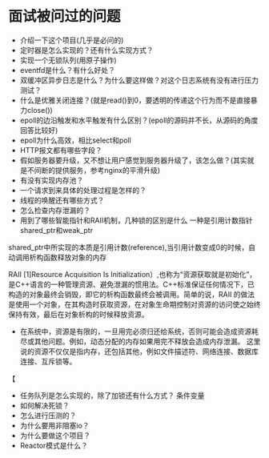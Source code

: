 # 面试被问过的问题

* 介绍一下这个项目(几乎是必问的)
* 定时器是怎么实现的？还有什么实现方式？
* 实现一个无锁队列(用原子操作)
* eventfd是什么？有什么好处？
* 双缓冲区异步日志是什么？为什么要这样做？对这个日志系统有没有进行压力测试？
* 什么是优雅关闭连接？(就是read()到0，要透明的传递这个行为而不是直接暴力close())
* epoll的边沿触发和水平触发有什么区别？(epoll的源码并不长，从源码的角度回答比较好)
* epoll为什么高效，相比select和poll
* HTTP报文都有哪些字段？
* 假如服务器要升级，又不想让用户感觉到服务器升级了，该怎么做？(其实就是不间断的提供服务，参考nginx的平滑升级)
* 有没有实现内存池？
* 一个请求到来具体的处理过程是怎样的？
* 线程的唤醒还有哪些方式？
* 怎么检查内存泄漏的？
* 用到了哪些智能指针和RAII机制，几种锁的区别是什么
一种是引用计数指针 shared_ptr和weak_ptr

shared_ptr中所实现的本质是引用计数(reference),当引用计数变成0的时候，自动调用析构函数释放对象的内存

RAII [1]Resource Acquisition Is Initialization）,也称为“资源获取就是初始化”，是C++语言的一种管理资源、避免泄漏的惯用法。C++标准保证任何情况下，已构造的对象最终会销毁，即它的析构函数最终会被调用。简单的说，RAII 的做法是使用一个对象，在其构造时获取资源，在对象生命期控制对资源的访问使之始终保持有效，最后在对象析构的时候释放资源。

- 在系统中，资源是有限的，一旦用完必须归还给系统，否则可能会造成资源耗尽或其他问题。例如，动态分配的内存如果用完不释放会造成内存泄漏。
这里说的资源不仅仅是指内存，还包括其他，例如文件描述符、网络连接、数据库连接、互斥锁等。

 【

* 任务队列是怎么实现的，除了加锁还有什么方式？
条件变量
* 如何解决死锁？
* 怎么进行压测的？
* 为什么要用非阻塞io？
* 为什么要做这个项目？
* Reactor模式是什么？
